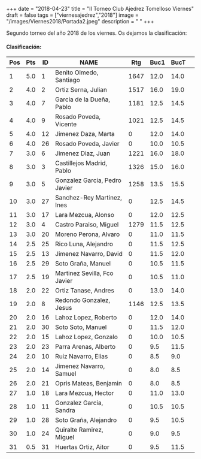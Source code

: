 +++
date = "2018-04-23"
title = "II Torneo Club Ajedrez Tomelloso Viernes"
draft = false
tags = ["viernesajedrez","2018"]
image = "/images/Viernes2018/Portada2.jpeg"
description = " "
+++

Segundo torneo del año 2018 de los viernes. Os dejamos la clasificación:

#### Clasificación:

| Pos  | Pts  | ID | NAME                            | Rtg  |   Buc1   |   BucT   |   |
|------|------|----|---------------------------------|------|----------|----------|---|
| 1    |  5.0 | 1  | Benito Olmedo,   Santiago       | 1647 |    12.0  |    14.0  |   |
| 2    |  4.0 | 2  | Ortiz Serna, Julian             | 1517 |    16.0  |    19.0  |   |
| 3    |  4.0 | 7  | Garcia de la Dueña,   Pablo     | 1181 |    12.5  |    14.5  |   |
| 4    |  4.0 | 9  | Rosado Poveda,   Vicente        | 1021 |    12.5  |    14.5  |   |
| 5    |  4.0 | 12 | Jimenez Daza, Marta             | 0    |    12.0  |    14.0  |   |
| 6    |  4.0 | 26 | Rosado Poveda, Javier           | 0    |    10.0  |    10.5  |   |
| 7    |  3.0 | 6  | Jimenez Diaz, Juan              | 1221 |    16.0  |    18.0  |   |
| 8    |  3.0 | 3  | Castillejos Madrid,   Pablo     | 1326 |    15.0  |    16.0  |   |
| 9    |  3.0 | 5  | Gonzalez Garcia,   Pedro Javier | 1258 |    13.5  |    15.5  |   |
| 10   |  3.0 | 27 | Sanchez-Rey Martinez,   Ines    | 0    |    12.5  |    14.5  |   |
| 11   |  3.0 | 17 | Lara Mezcua, Alonso             | 0    |    12.0  |    12.5  |   |
| 12   |  3.0 | 4  | Castro Paraiso,   Miguel        | 1279 |    11.5  |    12.5  |   |
| 13   |  3.0 | 20 | Moreno Perona, Alvaro           | 0    |    11.0  |    11.5  |   |
| 14   |  2.5 | 25 | Rico Luna, Alejandro            | 0    |    11.5  |    12.5  |   |
| 15   |  2.5 | 13 | Jimenez Navarro,   David        | 0    |    11.5  |    12.0  |   |
| 16   |  2.5 | 29 | Soto Graña, Manuel              | 0    |    10.5  |    11.5  |   |
| 17   |  2.5 | 19 | Martinez Sevilla, Fco   Javier  | 0    |    10.5  |    11.0  |   |
| 18   |  2.0 | 22 | Ortiz Tanase, Andres            | 0    |    13.0  |    14.0  |   |
| 19   |  2.0 | 8  | Redondo Gonzalez,   Jesus       | 1146 |    12.5  |    13.5  |   |
| 20   |  2.0 | 16 | Lahoz Lopez, Roberto            | 0    |    12.0  |    14.0  |   |
| 21   |  2.0 | 30 | Soto Soto, Manuel               | 0    |    11.5  |    12.0  |   |
| 22   |  2.0 | 15 | Lahoz Lopez, Gonzalo            | 0    |    10.0  |    10.5  |   |
| 23   |  2.0 | 23 | Parra Arenas, Alberto           | 0    |     9.5  |    11.5  |   |
| 24   |  2.0 | 10 | Ruiz Navarro, Elias             | 0    |     8.5  |     9.0  |   |
| 25   |  2.0 | 14 | Jimenez Navarro,   Samuel       | 0    |     8.0  |     8.5  |   |
| 26   |  2.0 | 21 | Opris Mateas,   Benjamin        | 0    |     8.0  |     8.5  |   |
| 27   |  1.0 | 18 | Lara Mezcua, Hector             | 0    |    11.0  |    13.0  |   |
| 28   |  1.0 | 11 | Gonzalez Garcia,   Sandra       | 0    |    10.5  |    10.5  |   |
| 29   |  1.0 | 28 | Soto Graña, Alejandro           | 0    |     9.5  |    10.5  |   |
| 30   |  1.0 | 24 | Quiralte Ramirez,   Miguel      | 0    |     9.0  |     9.5  |   |
| 31   |  0.5 | 31 | Huertas Ortiz, Aitor            | 0    |     9.5  |    11.5  |   |
